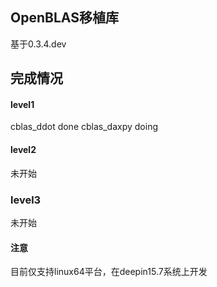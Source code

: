 ## OpenBLAS移植库
基于0.3.4.dev

## 完成情况
#### level1
cblas_ddot done
cblas_daxpy doing


#### level2
未开始

### level3
未开始

#### 注意
目前仅支持linux64平台，在deepin15.7系统上开发
